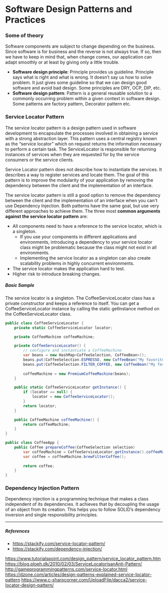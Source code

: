 # Software Design Patterns and Practices

### Some of theory
Software components are subject to change depending on the business. Since software is for business and the reverse is not always true. If so, then we have to keep in mind that, when change comes, our application can adapt smoothly or at least by giving only a little trouble.

- **Software design principle**: Principle provides us guideline. Principle says what is right and what is wrong. It doesn’t say us how to solve problem. It just gives some guideline so that we can design good software and avoid bad design. Some principles are DRY, OCP, DIP, etc.
- **Software design pattern**: Pattern is a general reusable solution to a commonly occurring problem within a given context in software design. Some patterns are factory pattern, Decorator pattern etc.

### Service Locator Pattern
The service locator pattern is a design pattern used in software development to encapsulate the processes involved in obtaining a service with a strong abstraction layer. This pattern uses a central registry known as the “service locator” which on request returns the information necessary to perform a certain task.
The ServiceLocator is responsible for returning instances of services when they are requested for by the service consumers or the service clients. 

Service Locator pattern does not describe how to instantiate the services. It describes a way to register services and locate them. The goal of this pattern is to improve the modularity of your application by removing the dependency between the client and the implementation of an interface.

The service locator pattern is still a good option to remove the dependency between the client and the implementation of an interface when you can't use Dependency Injection. Both patterns have the same goal, but use very different approaches to achieve them. The three most **common arguments against the service locator pattern** are:

- All components need to have a reference to the service locator, which is a singleton.
    - If you use your components in different applications and environments, introducing a dependency to your service locator class might be problematic because the class might not exist in all environments.
    - Implementing the service locator as a singleton can also create scalability problems in highly concurrent environments.
- The service locator makes the application hard to test.
- Higher risk to introduce breaking changes.


##### Basic Sample
The service locator is a singleton. The CoffeeServiceLocator class has a private constructor and keeps a reference to itself. You can get a CoffeeServiceLocator instance by calling the static getInstance method on the CoffeeServiceLocator class.

```csharp
public class CoffeeServiceLocator {
    private static CoffeeServiceLocator locator;

    private CoffeeMachine coffeeMachine;

    private CoffeeServiceLocator() {
        // configure and instantiate a CoffeeMachine
        var beans = new HashMap<CoffeeSelection, CoffeeBean>();
        beans.put(CoffeeSelection.ESPRESSO, new CoffeeBean("My favorite espresso bean", 1000));
        beans.put(CoffeeSelection.FILTER_COFFEE, new CoffeeBean("My favorite filter coffee bean", 1000));
        
        coffeeMachine = new PremiumCoffeeMachine(beans);
    }

    public static CoffeeServiceLocator getInstance() {
        if (locator == null) {
            locator = new CoffeeServiceLocator();
        }
        return locator;
    }

    public CoffeeMachine coffeeMachine() {
        return coffeeMachine;
    }
}

public class CoffeeApp {
    public Coffee prepareCoffee(CoffeeSelection selection)
        var coffeeMachine = CoffeeServiceLocator.getInstance().coffeeMachine();
        var coffee = coffeeMachine.brewFilterCoffee();
        
        return coffee;
    }
}
```

### Dependency Injection Pattern
Dependency injection is a programming technique that makes a class independent of its dependencies. It achieves that by decoupling the usage of an object from its creation. This helps you to follow SOLID’s dependency inversion and single responsibility principles.


---

##### References
- https://stackify.com/service-locator-pattern/
- https://stackify.com/dependency-injection/

https://www.tutorialspoint.com/design_pattern/service_locator_pattern.htm
https://blog.ploeh.dk/2010/02/03/ServiceLocatorisanAnti-Pattern/
http://gameprogrammingpatterns.com/service-locator.html
https://dzone.com/articles/design-patterns-explained-service-locator-pattern
https://www.c-sharpcorner.com/UploadFile/dacca2/service-locator-design-pattern/
